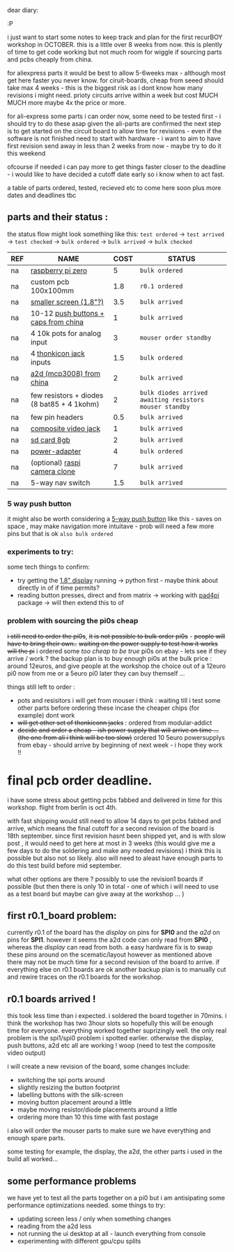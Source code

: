 dear diary: 

:P

i just want to start some notes to keep track and plan for the first recurBOY workshop in OCTOBER. this is a little over 8 weeks from now. this is plently of time to get code working but not much room for wiggle if sourcing parts and pcbs cheaply from china.

for aliexpress parts it would be best to allow 5-6weeks max - although most get here faster you never know. for ciruit-boards, cheap from seeed should take max 4 weeks - this is the biggest risk as i dont know how many revisions i might need. prioty circuits arrive within a week but cost MUCH MUCH more maybe 4x the price or more.

for ali-express some parts i can order now, some need to be tested first - i should try to do these asap
given the ali-parts are confirmed the next step is to get started on the circuit board to allow time for revisions - even if the software is not finished need to start with hardware - i want to aim to have first revision send away in less than 2 weeks from now - maybe try to do it this weekend

ofcourse if needed i can pay more to get things faster closer to the deadline - i would like to have decided a cutoff date early so i know when to act fast.

a table of parts ordered, tested, recieved etc to come here soon plus more dates and deadlines tbc

## parts and their status :

the status flow might look something like this: `test ordered` -> `test arrived` -> `test checked` -> `bulk ordered` -> `bulk arrived` -> `bulk checked`


REF | NAME | COST | STATUS
--- | --- | --- | ---
na | [raspberry pi zero] | 5 |  `bulk ordered`
na | custom pcb 100x100mm | 1.8 | `r0.1 ordered`
na | [smaller screen (1.8"?)] | 3.5 | `bulk arrived`
na | 10-12 [push buttons + caps from china] | 1  | `bulk arrived`
na | 4 10k pots for analog input | 3 | `mouser order standby`
na | 4 [thonkicon jack] inputs | 1.5 | `bulk ordered`
na | [a2d (mcp3008) from china] | 2 | `bulk arrived`
na | few resistors + diodes (8 bat85 + 4 1kohm) | 2 | `bulk diodes arrived awaiting resistors mouser standby`
na | few pin headers | 0.5 | `bulk arrived`
na | [composite video jack] | 1 | `bulk arrived`
na | [sd card 8gb] | 2 | `bulk arrived`
na | [power-adapter] |  4 |  `bulk ordered`
na | (optional) [raspi camera clone] | 7 | `bulk arrived` 
na | 5-way nav switch | 1.5 | `bulk arrived`

### 5 way push button

it might also be worth considering a [5-way push button] like this - saves on space , may make navigation more intuitave - prob will need a few more pins but that is ok `also bulk ordered`

### experiments to try:

some tech things to confirm:

- try getting the [1.8" display] running -> python first - maybe think about directly in of if time permits?
- reading button presses, direct and from matrix -> working with [pad4pi] package -> will then extend this to of

### problem with sourcing the pi0s cheap

~~i still need to order the pi0s~~, ~~it is not possible to bulk order pi0s~~ - ~~people will have to bring their own..~~ ~~waiting on the power supply to test how it works will the pi~~ i ordered some _too cheap to be true_ pi0s on ebay - lets see if they arrive / work ? the backup plan is to buy enough pi0s at the bulk price : around 12euros, and give people at the workshop the choice out of a 12euro pi0 now from me or a 5euro pi0 later they can buy themself ... 

things still left to order :
 - pots and resisitors i will get from mouser i think : waiting till i test some other parts before ordering these incase the cheaper chips (for example) dont work
 - ~~will get other set of thonkiconn jacks~~ : ordered from modular-addict
 - ~~decide and order a cheap - ish power supply that will arrive on time ... (the one from ali i think will be too slow)~~ ordered 10 5euro powersupplys from ebay - should arrive by beginning of next week - i hope they work !!


# final pcb order deadline.

i have some stress about getting pcbs fabbed and delivered in time for this workshop. flight from berlin is oct 4th.

with fast shipping would still need to allow 14 days to get pcbs fabbed and arrive, which means the final cutoff for a second revision of the board is 18th september. since first revision hasnt been shipped yet, and is with slow post , it would need to get here at most in 3 weeks (this would give me a few days to do the soldering and make any needed revisions)
i think this is possible but also not so likely. also will need to aleast have enough parts to do this test build before mid september. 

what other options are there ? possibly to use the revision1 boards if possible (but then there is only 10 in total - one of which i will need to use as a test board but maybe can give away at the workshop ... )

## first r0.1_board problem:

currently r0.1 of the board has the _display_ on pins for __SPI0__ and the _a2d_ on pins for __SPI1__. however it seems the a2d code can only read from __SPI0__ , whereas the _display_ can read from both. a easy hardware fix is to swap these pins around on the scematic/layout however as mentioned above there may not be much time for a second revision of the board to arrive. if everything else on r0.1 boards are ok another backup plan is to manually cut and rewire traces on the r0.1 boards for the workshop.

## r0.1 boards arrived !

this took less time than i expected. i soldered the board together in 70mins. i think the workshop has two 3hour slots so hopefully this will be enough time for everyone. everything worked together suprizingly well. the only real problem is the spi1/spi0 problem i spotted earlier. otherwise the display, push buttons, a2d etc all are working ! woop (need to test the composite video output)

i will create a new revision of the board, some changes include:
- switching the spi ports around
- slightly resizing the button footprint
- labelling buttons with the silk-screen
- moving button placement around a little
- maybe moving resistor/diode placements around a little
- ordering more than 10 this time with fast postage

i also will order the mouser parts to make sure we have everything and enough spare parts.

some testing for example, the display, the a2d, the other parts i used in the build all worked...

## some performance problems

we have yet to test all the parts together on a pi0 but i am antisipating some performance optimizations needed.
some things to try:
- updating screen less / only when something changes
- reading from the a2d less
- not running the ui desktop at all - launch everything from console
- experimenting with different gpu/cpu splits

[raspberry pi zero]: https://www.berrybase.de/raspberry-pi-zero-v1.3
[smaller screen (1.8"?)]: https://www.aliexpress.com/item/32996979276.html
[a2d (mcp3008) from china]: https://www.aliexpress.com/item/32735896933.html
[push buttons + caps from china]: https://www.aliexpress.com/item/32826994795.html
[thonkicon jack]: https://modularaddict.com/pj301m12-jacks
[sd card 8gb]: https://www.aliexpress.com/item/33040093922.html
[composite video jack]: https://www.mouser.de/ProductDetail/CUI/RCJ-024?qs=%2Fha2pyFadujC6XIlhTY7nF4RUCR%2FYibjfCLz8sPuiKglF9KHFnEXMg%3D%3D
[power-adapter]: https://www.aliexpress.com/item/32898334338.html
[raspi camera clone]: https://www.aliexpress.com/item/32825264717.html
[5-way push button]: https://www.aliexpress.com/item/32845147449.html
[1.8" display]: https://jakew.me/2018/01/19/st7735-pi/
[pad4pi]: https://github.com/brettmclean/pad4pi/
